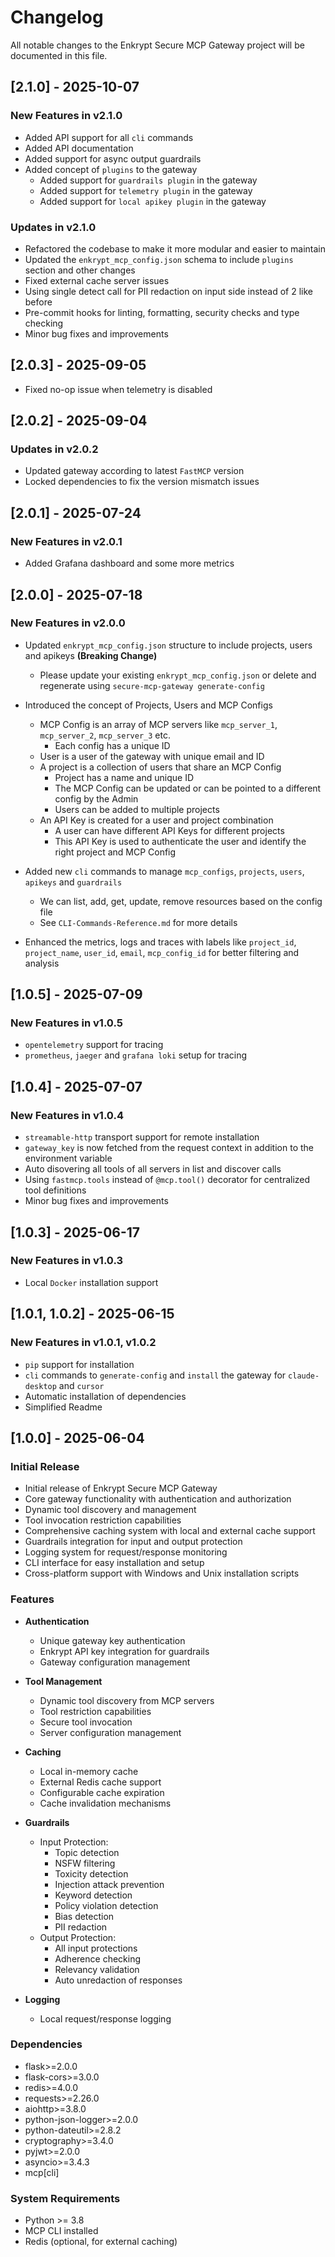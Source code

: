 # Changelog

All notable changes to the Enkrypt Secure MCP Gateway project will be documented in this file.

## [2.1.0] - 2025-10-07

### New Features in v2.1.0

- Added API support for all `cli` commands
- Added API documentation
- Added support for async output guardrails
- Added concept of `plugins` to the gateway
  - Added support for `guardrails plugin` in the gateway
  - Added support for `telemetry plugin` in the gateway
  - Added support for `local apikey plugin` in the gateway

### Updates in v2.1.0

- Refactored the codebase to make it more modular and easier to maintain
- Updated the `enkrypt_mcp_config.json` schema to include `plugins` section and other changes
- Fixed external cache server issues
- Using single detect call for PII redaction on input side instead of 2 like before
- Pre-commit hooks for linting, formatting, security checks and type checking
- Minor bug fixes and improvements

## [2.0.3] - 2025-09-05

- Fixed no-op issue when telemetry is disabled

## [2.0.2] - 2025-09-04

### Updates in v2.0.2

- Updated gateway according to latest `FastMCP` version
- Locked dependencies to fix the version mismatch issues

## [2.0.1] - 2025-07-24

### New Features in v2.0.1

- Added Grafana dashboard and some more metrics

## [2.0.0] - 2025-07-18

### New Features in v2.0.0

- Updated `enkrypt_mcp_config.json` structure to include projects, users and apikeys **(Breaking Change)**
  - Please update your existing `enkrypt_mcp_config.json` or delete and regenerate using `secure-mcp-gateway generate-config`

- Introduced the concept of Projects, Users and MCP Configs
  - MCP Config is an array of MCP servers like `mcp_server_1`, `mcp_server_2`, `mcp_server_3` etc.
    - Each config has a unique ID
  - User is a user of the gateway with unique email and ID
  - A project is a collection of users that share an MCP Config
    - Project has a name and unique ID
    - The MCP Config can be updated or can be pointed to a different config by the Admin
    - Users can be added to multiple projects
  - An API Key is created for a user and project combination
    - A user can have different API Keys for different projects
    - This API Key is used to authenticate the user and identify the right project and MCP Config

- Added new `cli` commands to manage `mcp_configs`, `projects`, `users`, `apikeys` and `guardrails`
  - We can list, add, get, update, remove resources based on the config file
  - See `CLI-Commands-Reference.md` for more details

- Enhanced the metrics, logs and traces with labels like `project_id`, `project_name`, `user_id`, `email`, `mcp_config_id` for better filtering and analysis

## [1.0.5] - 2025-07-09

### New Features in v1.0.5

- `opentelemetry` support for tracing
- `prometheus`, `jaeger` and `grafana loki` setup for tracing

## [1.0.4] - 2025-07-07

### New Features in v1.0.4

- `streamable-http` transport support for remote installation
- `gateway_key` is now fetched from the request context in addition to the environment variable
- Auto disovering all tools of all servers in list and discover calls
- Using `fastmcp.tools` instead of `@mcp.tool()` decorator for centralized tool definitions
- Minor bug fixes and improvements

## [1.0.3] - 2025-06-17

### New Features in v1.0.3

- Local `Docker` installation support

## [1.0.1, 1.0.2] - 2025-06-15

### New Features in v1.0.1, v1.0.2

- `pip` support for installation
- `cli` commands to `generate-config` and `install` the gateway for `claude-desktop` and `cursor`
- Automatic installation of dependencies
- Simplified Readme

## [1.0.0] - 2025-06-04

### Initial Release

- Initial release of Enkrypt Secure MCP Gateway
- Core gateway functionality with authentication and authorization
- Dynamic tool discovery and management
- Tool invocation restriction capabilities
- Comprehensive caching system with local and external cache support
- Guardrails integration for input and output protection
- Logging system for request/response monitoring
- CLI interface for easy installation and setup
- Cross-platform support with Windows and Unix installation scripts

### Features

- **Authentication**
  - Unique gateway key authentication
  - Enkrypt API key integration for guardrails
  - Gateway configuration management

- **Tool Management**
  - Dynamic tool discovery from MCP servers
  - Tool restriction capabilities
  - Secure tool invocation
  - Server configuration management

- **Caching**
  - Local in-memory cache
  - External Redis cache support
  - Configurable cache expiration
  - Cache invalidation mechanisms

- **Guardrails**
  - Input Protection:
    - Topic detection
    - NSFW filtering
    - Toxicity detection
    - Injection attack prevention
    - Keyword detection
    - Policy violation detection
    - Bias detection
    - PII redaction
  - Output Protection:
    - All input protections
    - Adherence checking
    - Relevancy validation
    - Auto unredaction of responses

- **Logging**
  - Local request/response logging

### Dependencies

- flask>=2.0.0
- flask-cors>=3.0.0
- redis>=4.0.0
- requests>=2.26.0
- aiohttp>=3.8.0
- python-json-logger>=2.0.0
- python-dateutil>=2.8.2
- cryptography>=3.4.0
- pyjwt>=2.0.0
- asyncio>=3.4.3
- mcp[cli]

### System Requirements

- Python >= 3.8
- MCP CLI installed
- Redis (optional, for external caching)
